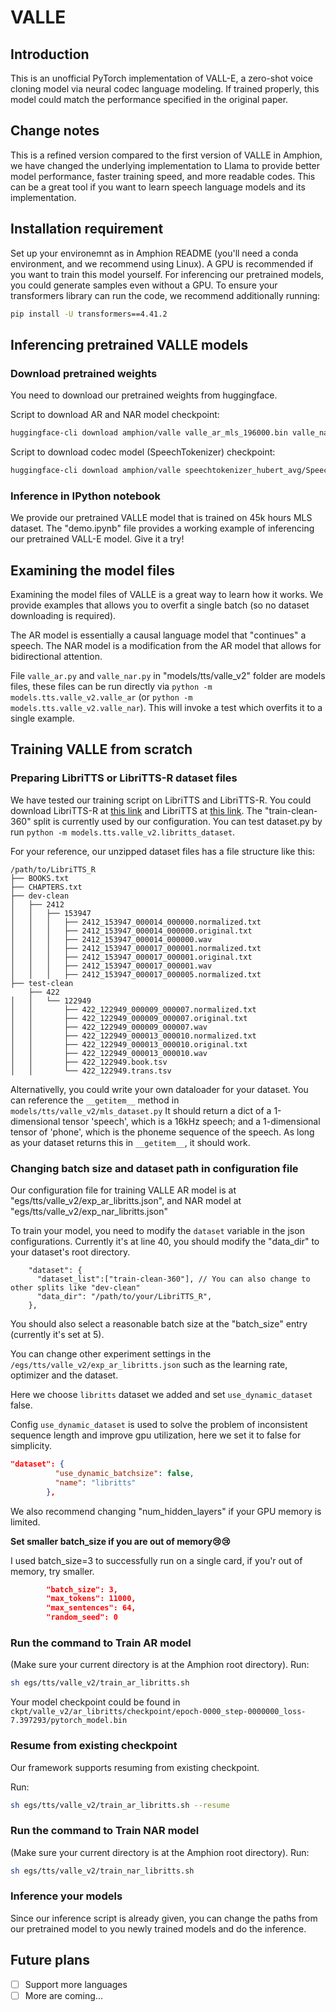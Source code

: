 # VALLE
## Introduction
This is an unofficial PyTorch implementation of VALL-E, a zero-shot voice cloning model via neural codec language modeling. 
If trained properly, this model could match the performance specified in the original paper.

## Change notes
This is a refined version compared to the first version of VALLE in Amphion, we have changed the underlying implementation to Llama
to provide better model performance, faster training speed, and more readable codes.
This can be a great tool if you want to learn speech language models and its implementation.

## Installation requirement 

Set up your environemnt as in Amphion README (you'll need a conda environment, and we recommend using Linux). A GPU is recommended if you want to train this model yourself.
For inferencing our pretrained models, you could generate samples even without a GPU.
To ensure your transformers library can run the code, we recommend additionally running:
```bash
pip install -U transformers==4.41.2
```

<!-- espeak-ng is required to run G2p. To install it, you could refer to: 
https://github.com/espeak-ng/espeak-ng/blob/master/docs/guide.md

For Linux, it should be `sudo apt-get install espeak-ng`.
For Windows, refer to the above link.
If you do not have sudo privilege, you could build the library by following the last section of this readme. -->

## Inferencing pretrained VALLE models
### Download pretrained weights
You need to download our pretrained weights from huggingface. 

Script to download AR and NAR model checkpoint: 
```bash
huggingface-cli download amphion/valle valle_ar_mls_196000.bin valle_nar_mls_164000.bin --local-dir ckpts
```
Script to download codec model (SpeechTokenizer) checkpoint:
```bash
huggingface-cli download amphion/valle speechtokenizer_hubert_avg/SpeechTokenizer.pt speechtokenizer_hubert_avg/config.json --local-dir ckpts
```

### Inference in IPython notebook

We provide our pretrained VALLE model that is trained on 45k hours MLS dataset.
The "demo.ipynb" file provides a working example of inferencing our pretrained VALL-E model. Give it a try!

## Examining the model files
Examining the model files of VALLE is a great way to learn how it works.
We provide examples that allows you to overfit a single batch (so no dataset downloading is required). 

The AR model is essentially a causal language model that "continues" a speech. The NAR model is a modification from the AR model that allows for bidirectional attention.


File `valle_ar.py` and `valle_nar.py` in "models/tts/valle_v2" folder are models files, these files can be run directly via `python -m models.tts.valle_v2.valle_ar` (or `python -m models.tts.valle_v2.valle_nar`).
This will invoke a test which overfits it to a single example.

## Training VALLE from scratch
### Preparing LibriTTS or LibriTTS-R dataset files

We have tested our training script on LibriTTS and LibriTTS-R.
You could download LibriTTS-R at [this link](https://www.openslr.org/141/) and LibriTTS at [this link](https://www.openslr.org/60).
The "train-clean-360" split is currently used by our configuration.
You can test dataset.py by run `python -m models.tts.valle_v2.libritts_dataset`.

For your reference, our unzipped dataset files has a file structure like this:
```
/path/to/LibriTTS_R
├── BOOKS.txt
├── CHAPTERS.txt
├── dev-clean
│   ├── 2412
│   │   ├── 153947
│   │   │   ├── 2412_153947_000014_000000.normalized.txt
│   │   │   ├── 2412_153947_000014_000000.original.txt
│   │   │   ├── 2412_153947_000014_000000.wav
│   │   │   ├── 2412_153947_000017_000001.normalized.txt
│   │   │   ├── 2412_153947_000017_000001.original.txt
│   │   │   ├── 2412_153947_000017_000001.wav
│   │   │   ├── 2412_153947_000017_000005.normalized.txt
├── test-clean
    ├── 422
│   │   └── 122949
│   │       ├── 422_122949_000009_000007.normalized.txt
│   │       ├── 422_122949_000009_000007.original.txt
│   │       ├── 422_122949_000009_000007.wav
│   │       ├── 422_122949_000013_000010.normalized.txt
│   │       ├── 422_122949_000013_000010.original.txt
│   │       ├── 422_122949_000013_000010.wav
│   │       ├── 422_122949.book.tsv
│   │       └── 422_122949.trans.tsv
```


Alternativelly, you could write your own dataloader for your dataset. 
You can reference the `__getitem__` method in `models/tts/valle_v2/mls_dataset.py`
It should return a dict of a 1-dimensional tensor 'speech', which is a 16kHz speech; and a 1-dimensional tensor of 'phone', which is the phoneme sequence of the speech.
As long as your dataset returns this in `__getitem__`, it should work.

### Changing batch size and dataset path in configuration file
Our configuration file for training VALLE AR model is at "egs/tts/valle_v2/exp_ar_libritts.json", and NAR model at "egs/tts/valle_v2/exp_nar_libritts.json"

To train your model, you need to modify the `dataset` variable in the json configurations.
Currently it's at line 40, you should modify the "data_dir" to your dataset's root directory.
```
    "dataset": {
      "dataset_list":["train-clean-360"], // You can also change to other splits like "dev-clean"
      "data_dir": "/path/to/your/LibriTTS_R",
    },
```

You should also select a reasonable batch size at the "batch_size" entry (currently it's set at 5).


You can change other experiment settings in the `/egs/tts/valle_v2/exp_ar_libritts.json` such as the learning rate, optimizer and the dataset.

Here we choose `libritts` dataset we added and set `use_dynamic_dataset` false.

Config `use_dynamic_dataset` is used to solve the problem of inconsistent sequence length and improve gpu utilization, here we set it to false for simplicity.

```json
"dataset": {
          "use_dynamic_batchsize": false,
          "name": "libritts"
        },
```

We also recommend changing "num_hidden_layers" if your GPU memory is limited.

**Set smaller batch_size if you are out of memory😢😢**

I used batch_size=3 to successfully run on a single card, if you'r out of memory, try smaller.

```json
        "batch_size": 3,
        "max_tokens": 11000,
        "max_sentences": 64,
        "random_seed": 0
```


### Run the command to Train AR model
(Make sure your current directory is at the Amphion root directory).
Run:
```sh
sh egs/tts/valle_v2/train_ar_libritts.sh
```
Your model checkpoint could be found in `ckpt/valle_v2/ar_libritts/checkpoint/epoch-0000_step-0000000_loss-7.397293/pytorch_model.bin`


### Resume from existing checkpoint
Our framework supports resuming from existing checkpoint.

Run:
```sh
sh egs/tts/valle_v2/train_ar_libritts.sh --resume
```

### Run the command to Train NAR model
(Make sure your current directory is at the Amphion root directory).
Run:
```sh
sh egs/tts/valle_v2/train_nar_libritts.sh
```

### Inference your models
Since our inference script is already given, you can change the paths
from our pretrained model to you newly trained models and do the inference.

## Future plans
- [ ] Support more languages
- [ ] More are coming...